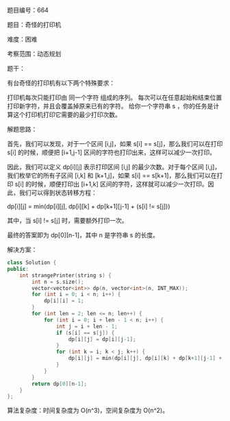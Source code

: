 题目编号：664

题目：奇怪的打印机

难度：困难

考察范围：动态规划

题干：

有台奇怪的打印机有以下两个特殊要求：

打印机每次只能打印由 同一个字符 组成的序列。
每次可以在任意起始和结束位置打印新字符，并且会覆盖掉原来已有的字符。
给你一个字符串 s ，你的任务是计算这个打印机打印它需要的最少打印次数。

解题思路：

首先，我们可以发现，对于一个区间 [i,j]，如果 s[i] == s[j]，那么我们可以在打印 s[i] 的时候，顺便把 [i+1,j-1] 区间的字符也打印出来，这样可以减少一次打印。

因此，我们可以定义 dp[i][j] 表示打印区间 [i,j] 的最少次数。对于每个区间 [i,j]，我们枚举它的所有子区间 [i,k] 和 [k+1,j]，如果 s[i] == s[k+1]，那么我们可以在打印 s[i] 的时候，顺便打印出 [i+1,k] 区间的字符，这样就可以减少一次打印。因此，我们可以得到状态转移方程：

dp[i][j] = min(dp[i][j], dp[i][k] + dp[k+1][j-1] + (s[i] != s[j]))

其中，当 s[i] != s[j] 时，需要额外打印一次。

最终的答案即为 dp[0][n-1]，其中 n 是字符串 s 的长度。

解决方案：

```cpp
class Solution {
public:
    int strangePrinter(string s) {
        int n = s.size();
        vector<vector<int>> dp(n, vector<int>(n, INT_MAX));
        for (int i = 0; i < n; i++) {
            dp[i][i] = 1;
        }
        for (int len = 2; len <= n; len++) {
            for (int i = 0; i + len - 1 < n; i++) {
                int j = i + len - 1;
                if (s[i] == s[j]) {
                    dp[i][j] = dp[i][j-1];
                }
                for (int k = i; k < j; k++) {
                    dp[i][j] = min(dp[i][j], dp[i][k] + dp[k+1][j-1] + (s[i] != s[j]));
                }
            }
        }
        return dp[0][n-1];
    }
};
```

算法复杂度：时间复杂度为 O(n^3)，空间复杂度为 O(n^2)。